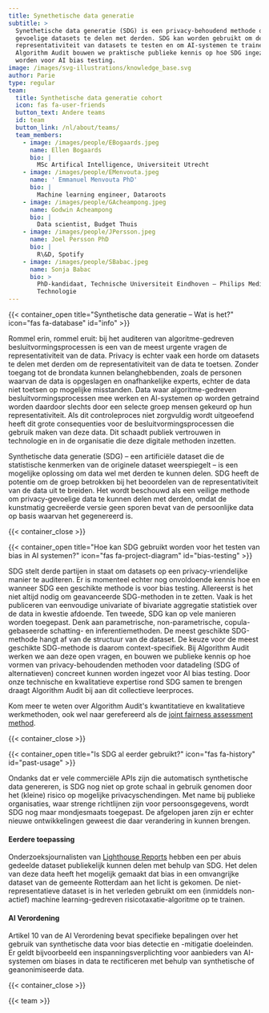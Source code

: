 ```yaml
---
title: Synethetische data generatie
subtitle: >
  Synethetische data generatie (SDG) is een privacy-behoudend methode om
  gevoelige datasets te delen met derden. SDG kan worden gebruikt om de
  representativiteit van datasets te testen en om AI-systemen te trainen. Bij
  Algorithm Audit bouwen we praktische publieke kennis op hoe SDG ingezet kan
  worden voor AI bias testing.
image: /images/svg-illustrations/knowledge_base.svg
author: Parie
type: regular
team:
  title: Synthetische data generatie cohort
  icon: fas fa-user-friends
  button_text: Andere teams
  id: team
  button_link: /nl/about/teams/
  team_members:
    - image: /images/people/EBogaards.jpeg
      name: Ellen Bogaards
      bio: |
        MSc Artifical Intelligence, Universiteit Utrecht
    - image: /images/people/EMenvouta.jpeg
      name: ' Emmanuel Menvouta PhD'
      bio: |
        Machine learning engineer, Dataroots
    - image: /images/people/GAcheampong.jpeg
      name: Godwin Acheampong
      bio: |
        Data scientist, Budget Thuis
    - image: /images/people/JPersson.jpeg
      name: Joel Persson PhD
      bio: |
        R\&D, Spotify
    - image: /images/people/SBabac.jpeg
      name: Sonja Babac
      bio: >
        PhD-kandidaat, Technische Universiteit Eindhoven – Philips Medische
        Technologie
---
```


{{< container_open title="Synthetische data generatie – Wat is het?" icon="fas fa-database" id="info" >}}

Rommel erin, rommel eruit: bij het auditeren van algoritme-gedreven besluitvormingsprocessen is een van de meest urgente vragen de representativiteit van de data. Privacy is echter vaak een horde om datasets te delen met derden om de representativiteit van de data te toetsen. Zonder toegang tot de brondata kunnen belanghebbenden, zoals de personen waarvan de data is opgeslagen en onafhankelijke experts, echter de data niet toetsen op mogelijke misstanden. Data waar algoritme-gedreven besluitvormingsprocessen mee werken en AI-systemen op worden getraind worden daardoor slechts door een selecte groep mensen gekeurd op hun representativiteit. Als dit controleproces niet zorgvuldig wordt uitgeoefend heeft dit grote consequenties voor de besluitvormingsprocessen die gebruik maken van deze data. Dit schaadt publiek vertrouwen in technologie en in de organisatie die deze digitale methoden inzetten.

Synthetische data generatie (SDG) – een artificiële dataset die de statistische kenmerken van de originele dataset weerspiegelt – is een mogelijke oplossing om data wel met derden te kunnen delen. SDG heeft de potentie om de groep betrokken bij het beoordelen van de representativiteit van de data uit te breiden. Het wordt beschouwd als een veilige methode om privacy-gevoelige data te kunnen delen met derden, omdat de kunstmatig gecreëerde versie geen sporen bevat van de persoonlijke data op basis waarvan het gegenereerd is.

{{< container_close >}}

{{< container_open title="Hoe kan SDG gebruikt worden voor het testen van bias in AI systemen?" icon="fas fa-project-diagram" id="bias-testing" >}}

SDG stelt derde partijen in staat om datasets op een privacy-vriendelijke manier te auditeren. Er is momenteel echter nog onvoldoende kennis hoe en wanneer SDG een geschikte methode is voor bias testing. Allereerst is het niet altijd nodig om geavanceerde SDG-methoden in te zetten. Vaak is het publiceren van eenvoudige univariate of bivariate aggregatie statistiek over de data in kwestie afdoende. Ten tweede, SDG kan op vele manieren worden toegepast. Denk aan parametrische, non-parametrische, copula-gebaseerde schatting- en inferentiemethoden. De meest geschikte SDG-methode hangt af van de structuur van de dataset. De keuze voor de meest geschikte SDG-methode is daarom context-specifiek. Bij Algorithm Audit werken we aan deze open vragen, en bouwen we publieke kennis op hoe vormen van privacy-behoudenden methoden voor datadeling (SDG of alternatieven) concreet kunnen worden ingezet voor AI bias testing. Door onze technische en kwalitatieve expertise rond SDG samen te brengen draagt Algorithm Audit bij aan dit collectieve leerproces.

Kom meer te weten over Algorithm Audit's kwantitatieve en kwalitatieve werkmethoden, ook wel naar gerefereerd als de [joint fairness assessment method](https://github.com/NGO-Algorithm-Audit/Bias_scan).

{{< container_close >}}

{{< container_open title="Is SDG al eerder gebruikt?" icon="fas fa-history" id="past-usage" >}}

Ondanks dat er vele commerciële APIs zijn die automatisch synthetische data genereren, is SDG nog niet op grote schaal in gebruik genomen door het (kleine) risico op mogelijke privacyschendingen. Met name bij publieke organisaties, waar strenge richtlijnen zijn voor persoonsgegevens, wordt SDG nog maar mondjesmaats toegepast. De afgelopen jaren zijn er echter nieuwe ontwikkelingen geweest die daar verandering in kunnen brengen.

#### Eerdere toepassing

Onderzoeksjournalisten van [Lighthouse Reports](https://www.lighthousereports.com/suspicion-machines-methodology/) hebben een per abuis gedeelde dataset publiekelijk kunnen delen met behulp van SDG. Het delen van deze data heeft het mogelijk gemaakt dat bias in een omvangrijke dataset van de gemeente Rotterdam  aan het licht is gekomen. De niet-representatieve dataset is in het verleden gebruikt om een (inmiddels non-actief) machine learning-gedreven risicotaxatie-algoritme op te trainen.

#### AI Verordening

Artikel 10 van de AI Verordening bevat specifieke bepalingen over het gebruik van synthetische data voor bias detectie en -mitigatie doeleinden. Er geldt bijvoorbeeld een inspanningsverplichting voor aanbieders van AI-systemen om biases in data te rectificeren met behulp van synthetische of geanonimiseerde data.

{{< container_close >}}

{{< team >}}
